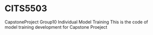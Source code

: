 # CITS5503
CapstoneProject
Group10
Individual Model Training
This is the code of model training development for Capstone Proeject
